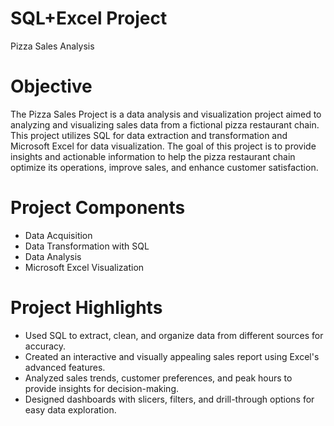 # SQL+Excel Project
Pizza Sales Analysis

# Objective
 The Pizza Sales Project is a data analysis and visualization project aimed to analyzing and visualizing sales data from a fictional pizza restaurant chain. This project utilizes SQL for data extraction and transformation and Microsoft Excel for data visualization. The goal of this project is to provide insights and actionable information to help the pizza restaurant chain optimize its operations, improve sales, and enhance customer satisfaction.

 # Project Components
 - Data Acquisition
 - Data Transformation with SQL
 -  Data Analysis
 -  Microsoft Excel Visualization

# Project Highlights
- Used SQL to extract, clean, and organize data from different sources for accuracy.
- Created an interactive and visually appealing sales report using Excel's advanced features.
- Analyzed sales trends, customer preferences, and peak hours to provide insights for decision-making.
- Designed dashboards with slicers, filters, and drill-through options for easy data exploration.
